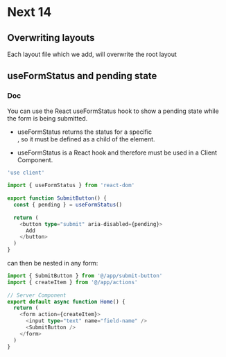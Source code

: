 # Next 14 

## Overwriting layouts

Each layout file which we add, will overwrite the root layout

## useFormStatus and pending state

### Doc

You can use the React useFormStatus
hook to show a pending state while the form is being submitted.

- useFormStatus returns the status for a specific <form>, so it must be defined as a child of the <form> element.
- useFormStatus is a React hook and therefore must be used in a Client Component.

```typescript
'use client'
 
import { useFormStatus } from 'react-dom'
 
export function SubmitButton() {
  const { pending } = useFormStatus()
 
  return (
    <button type="submit" aria-disabled={pending}>
      Add
    </button>
  )
}
```

<SubmitButton /> can then be nested in any form:

```typescript
import { SubmitButton } from '@/app/submit-button'
import { createItem } from '@/app/actions'
 
// Server Component
export default async function Home() {
  return (
    <form action={createItem}>
      <input type="text" name="field-name" />
      <SubmitButton />
    </form>
  )
}
```